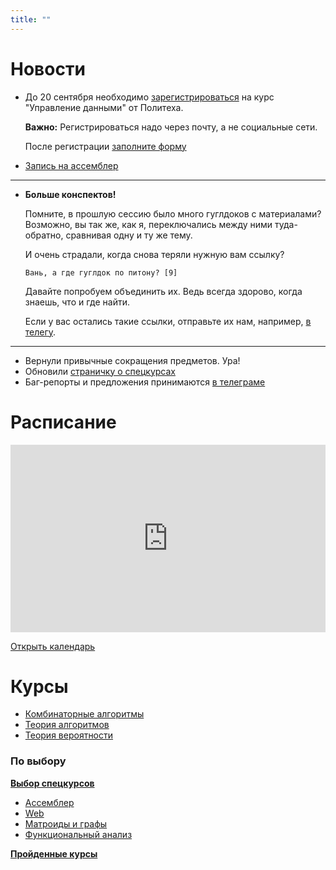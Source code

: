 ```yaml
---
title: ""
---
```

# Новости

* До 20 сентября необходимо [зарегистрироваться](https://openedu.ru/course/spbstu/DATAM/) на курс "Управление данными" от Политеха.

  **Важно:** Регистрироваться надо через почту, а не социальные сети.

  После регистрации [заполните форму](https://goo.gl/forms/kCT9fTuUu2MiD8xz2)

* [Запись на ассемблер](https://docs.google.com/spreadsheets/d/1-v05ehxSsSPDd7rUK6OVbm4WoPRrKw30sjfyKk-YUy8/edit?usp=sharing)

---

* **Больше конспектов!** 

  Помните, в прошлую сессию было много гуглдоков с материалами? Возможно, вы так же, как я, переключались между ними туда-обратно, сравнивая одну и ту же тему. 

  И очень страдали, когда снова теряли нужную вам ссылку?

  `Вань, а где гуглдок по питону? [9]` 

  Давайте попробуем объединить их. Ведь всегда здорово, когда знаешь, что и где найти. 

  Если у вас остались такие ссылки, отправьте их нам, например, [в телегу](https://t.me/creewick). 

---

* Вернули привычные сокращения предметов. Ура!
* Обновили [страничку о спецкурсах](courses/spec/)
* Баг-репорты и предложения принимаются [в телеграме](https://t.me/creewick)

# Расписание

<iframe src="https://calendar.google.com/calendar/embed?showTitle=0&amp;showNav=0&amp;showDate=0&amp;showPrint=0&amp;showTabs=0&amp;showCalendars=0&amp;showTz=0&amp;mode=AGENDA&amp;height=300&amp;wkst=2&amp;bgcolor=%23ffffff&amp;src=cijps4dd37nh36sd4pctbt5m9k%40group.calendar.google.com&amp;color=%235A6986&amp;ctz=Asia%2FYekaterinburg" style="border-width:0" width="100%" height="300" frameborder="0" scrolling="no"></iframe>

[Открыть календарь](calendar)

# Курсы

- [Комбинаторные алгоритмы](courses/combalg/)
- [Теория алгоритмов](courses/alg)
- [Теория вероятности](courses/terver)

### По выбору

**[Выбор спецкурсов](courses/spec)**

- [Ассемблер](assembler)
- [Web](web)
- [Матроиды и графы](courses/graphs)
- [Функциональный анализ](courses/funcan)

**[Пройденные курсы](courses/)**